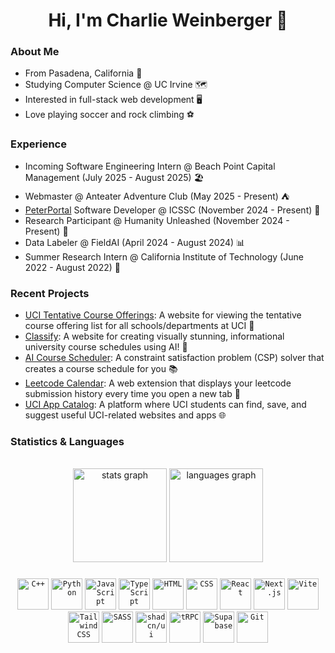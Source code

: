 <h1 align="center">Hi, I'm Charlie Weinberger 👋 </h1>

### About Me
- From Pasadena, California 🌹
- Studying Computer Science @ UC Irvine 🗺️
- Interested in full-stack web development 🖥️
- Love playing soccer and rock climbing ⚽

### Experience
- Incoming Software Engineering Intern @ Beach Point Capital Management (July 2025 - August 2025) 🏖️
- Webmaster @ Anteater Adventure Club (May 2025 - Present) ⛺
- [PeterPortal](https://github.com/icssc/peterportal-client) Software Developer @ ICSSC (November 2024 - Present) 🐜
- Research Participant @ Humanity Unleashed (November 2024 - Present) 🧍
- Data Labeler @ FieldAI (April 2024 - August 2024) 📊
- Summer Research Intern @ California Institute of Technology (June 2022 - August 2022) 🌠

### Recent Projects

- [UCI Tentative Course Offerings](https://github.com/charlieweinberger/UCI-Tentative-Course-Offerings): A website for viewing the tentative course offering list for all schools/departments at UCI 🏓
- [Classify](https://github.com/coderkai03/Classify): A website for creating visually stunning, informational university course schedules using AI! 🎨
- [AI Course Scheduler](https://github.com/charlieweinberger/csp-course-scheduler): A constraint satisfaction problem (CSP) solver that creates a course schedule for you 📚 
- [Leetcode Calendar](https://github.com/charlieweinberger/leetcode-calendar): A web extension that displays your leetcode submission history every time you open a new tab 📅
- [UCI App Catalog](https://github.com/charlieweinberger/uci-app-catalog): A platform where UCI students can find, save, and suggest useful UCI-related websites and apps 🌐

### Statistics & Languages

<br>

<div align="center">
  <img src="https://github-readme-stats.vercel.app/api?username=charlieweinberger&hide_title=false&hide_rank=false&show_icons=true&include_all_commits=true&count_private=true&disable_animations=false&theme=dracula&locale=en&hide_border=false" height="150" alt="stats graph"  />
  <img src="https://github-readme-stats.vercel.app/api/top-langs?username=charlieweinberger&locale=en&hide_title=false&layout=compact&card_width=320&langs_count=5&theme=dracula&hide_border=false" height="150" alt="languages graph"  />
</div>

### 

<div align="center">
<!--   <a href="https://skillicons.dev">
    <img src="https://skillicons.dev/icons?i=py,cpp,js,ts,html,css,nodejs,react,nextjs,vite,tailwindcss,sass,postgresql,vercel" />
  </a> -->
	<code><img width="50" src="https://raw.githubusercontent.com/marwin1991/profile-technology-icons/refs/heads/main/icons/c++.png" alt="C++" title="C++"/></code>
	<code><img width="50" src="https://raw.githubusercontent.com/marwin1991/profile-technology-icons/refs/heads/main/icons/python.png" alt="Python" title="Python"/></code>
	<code><img width="50" src="https://raw.githubusercontent.com/marwin1991/profile-technology-icons/refs/heads/main/icons/javascript.png" alt="JavaScript" title="JavaScript"/></code>
	<code><img width="50" src="https://raw.githubusercontent.com/marwin1991/profile-technology-icons/refs/heads/main/icons/typescript.png" alt="TypeScript" title="TypeScript"/></code>
	<code><img width="50" src="https://raw.githubusercontent.com/marwin1991/profile-technology-icons/refs/heads/main/icons/html.png" alt="HTML" title="HTML"/></code>
	<code><img width="50" src="https://raw.githubusercontent.com/marwin1991/profile-technology-icons/refs/heads/main/icons/css.png" alt="CSS" title="CSS"/></code>
	<code><img width="50" src="https://raw.githubusercontent.com/marwin1991/profile-technology-icons/refs/heads/main/icons/react.png" alt="React" title="React"/></code>
	<code><img width="50" src="https://raw.githubusercontent.com/marwin1991/profile-technology-icons/refs/heads/main/icons/next_js.png" alt="Next.js" title="Next.js"/></code>
	<code><img width="50" src="https://raw.githubusercontent.com/marwin1991/profile-technology-icons/refs/heads/main/icons/vite.png" alt="Vite" title="Vite"/></code>
	<code><img width="50" src="https://raw.githubusercontent.com/marwin1991/profile-technology-icons/refs/heads/main/icons/tailwind_css.png" alt="Tailwind CSS" title="Tailwind CSS"/></code>
	<code><img width="50" src="https://raw.githubusercontent.com/marwin1991/profile-technology-icons/refs/heads/main/icons/sass.png" alt="SASS" title="SASS"/></code>
	<code><img width="50" src="https://raw.githubusercontent.com/marwin1991/profile-technology-icons/refs/heads/main/icons/shadcn_ui.png" alt="shadcn/ui" title="shadcn/ui"/></code>
	<code><img width="50" src="https://raw.githubusercontent.com/marwin1991/profile-technology-icons/refs/heads/main/icons/trpc.png" alt="tRPC" title="tRPC"/></code>
	<code><img width="50" src="https://raw.githubusercontent.com/marwin1991/profile-technology-icons/refs/heads/main/icons/supabase.png" alt="Supabase" title="Supabase"/></code>
	<code><img width="50" src="https://raw.githubusercontent.com/marwin1991/profile-technology-icons/refs/heads/main/icons/git.png" alt="Git" title="Git"/></code>
</div>

